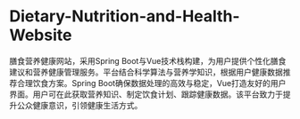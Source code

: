 # Dietary-Nutrition-and-Health-Website
膳食营养健康网站，采用Spring Boot与Vue技术栈构建，为用户提供个性化膳食建议和营养健康管理服务。平台结合科学算法与营养学知识，根据用户健康数据推荐合理饮食方案。Spring Boot确保数据处理的高效与稳定，Vue打造友好的用户界面。用户可在此获取营养知识、制定饮食计划、跟踪健康数据。该平台致力于提升公众健康意识，引领健康生活方式。

